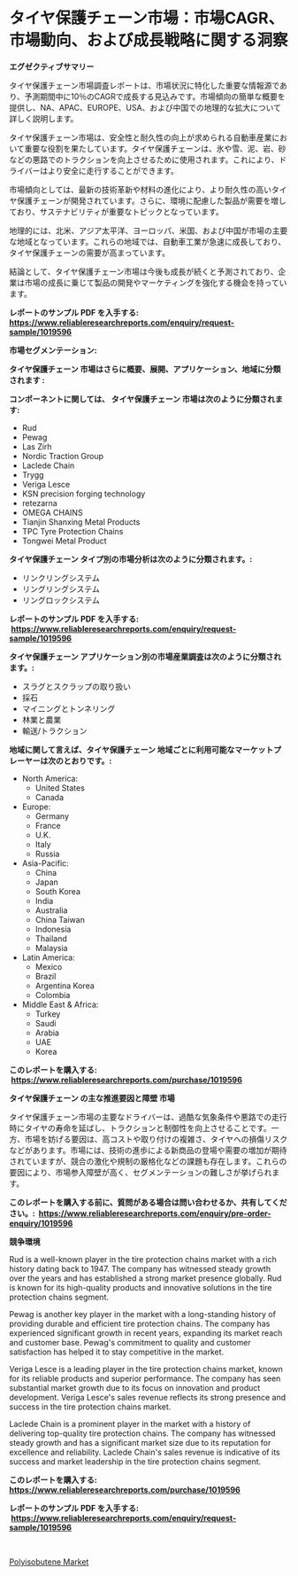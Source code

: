 <p><h1>タイヤ保護チェーン市場：市場CAGR、市場動向、および成長戦略に関する洞察</h1></p><p><strong>エグゼクティブサマリー</strong></p>
<p><p>タイヤ保護チェーン市場調査レポートは、市場状況に特化した重要な情報源であり、予測期間中に10％のCAGRで成長する見込みです。市場傾向の簡単な概要を提供し、NA、APAC、EUROPE、USA、および中国での地理的な拡大について詳しく説明します。</p><p>タイヤ保護チェーン市場は、安全性と耐久性の向上が求められる自動車産業において重要な役割を果たしています。タイヤ保護チェーンは、氷や雪、泥、岩、砂などの悪路でのトラクションを向上させるために使用されます。これにより、ドライバーはより安全に走行することができます。</p><p>市場傾向としては、最新の技術革新や材料の進化により、より耐久性の高いタイヤ保護チェーンが開発されています。さらに、環境に配慮した製品が需要を増しており、サステナビリティが重要なトピックとなっています。</p><p>地理的には、北米、アジア太平洋、ヨーロッパ、米国、および中国が市場の主要な地域となっています。これらの地域では、自動車工業が急速に成長しており、タイヤ保護チェーンの需要が高まっています。</p><p>結論として、タイヤ保護チェーン市場は今後も成長が続くと予測されており、企業は市場の成長に乗じて製品の開発やマーケティングを強化する機会を持っています。</p></p>
<p><strong>レポートのサンプル PDF を入手する: <a href="https://www.reliableresearchreports.com/enquiry/request-sample/1019596">https://www.reliableresearchreports.com/enquiry/request-sample/1019596</a></strong></p>
<p><strong>市場セグメンテーション:</strong></p>
<p><strong> タイヤ保護チェーン 市場はさらに概要、展開、アプリケーション、地域に分類されます :</strong></p>
<p><strong>コンポーネントに関しては、 タイヤ保護チェーン 市場は次のように分類されます: &nbsp;</strong></p>
<p><ul><li>Rud</li><li>Pewag</li><li>Las Zirh</li><li>Nordic Traction Group</li><li>Laclede Chain</li><li>Trygg</li><li>Veriga Lesce</li><li>KSN precision forging technology</li><li>retezarna</li><li>OMEGA CHAINS</li><li>Tianjin Shanxing Metal Products</li><li>TPC Tyre Protection Chains</li><li>Tongwei Metal Product</li></ul></p>
<p><strong> タイヤ保護チェーン タイプ別の市場分析は次のように分類されます。:</strong></p>
<p><ul><li>リンクリングシステム</li><li>リングリングシステム</li><li>リングロックシステム</li></ul></p>
<p><strong>レポートのサンプル PDF を入手する: &nbsp;<a href="https://www.reliableresearchreports.com/enquiry/request-sample/1019596">https://www.reliableresearchreports.com/enquiry/request-sample/1019596</a></strong></p>
<p><strong> タイヤ保護チェーン アプリケーション別の市場産業調査は次のように分類されます。:</strong></p>
<p><ul><li>スラグとスクラップの取り扱い</li><li>採石</li><li>マイニングとトンネリング</li><li>林業と農業</li><li>輸送/トラクション</li></ul></p>
<p><strong>地域に関して言えば、タイヤ保護チェーン 地域ごとに利用可能なマーケットプレーヤーは次のとおりです。:</strong></p>
<p><ul>
    <li>
        North America:
        <ul>
            <li>United States</li>
            <li>Canada</li>
        </ul>
    </li>
    <li>
        Europe:
        <ul>
            <li>Germany</li>
            <li>France</li>
            <li>U.K.</li>
            <li>Italy</li>
            <li>Russia</li>
        </ul>
    </li>
    <li>
        Asia-Pacific:
        <ul>
            <li>China</li>
            <li>Japan</li>
            <li>South Korea</li>
            <li>India</li>
            <li>Australia</li>
            <li>China Taiwan</li>
            <li>Indonesia</li>
            <li>Thailand</li>
            <li>Malaysia</li>
        </ul>
    </li>
    <li>
        Latin America:
        <ul>
            <li>Mexico</li>
            <li>Brazil</li>
            <li>Argentina Korea</li>
            <li>Colombia</li>
        </ul>
    </li>
    <li>
        Middle East & Africa:
        <ul>
            <li>Turkey</li>
            <li>Saudi</li>
            <li>Arabia</li>
            <li>UAE</li>
            <li>Korea</li>
        </ul>
    </li>
    </ul></p>
<p><strong>このレポートを購入する: &nbsp;<a href="https://www.reliableresearchreports.com/purchase/1019596">https://www.reliableresearchreports.com/purchase/1019596</a></strong></p>
<p><strong>タイヤ保護チェーン の主な推進要因と障壁 市場</strong></p>
<p><p>タイヤ保護チェーン市場の主要なドライバーは、過酷な気象条件や悪路での走行時にタイヤの寿命を延ばし、トラクションと制御性を向上させることです。一方、市場を妨げる要因は、高コストや取り付けの複雑さ、タイヤへの損傷リスクなどがあります。市場には、技術の進歩による新商品の登場や需要の増加が期待されていますが、競合の激化や規制の厳格化などの課題も存在します。これらの要因により、市場参入障壁が高く、セグメンテーションの難しさが挙げられます。</p></p>
<p><strong>このレポートを購入する前に、質問がある場合は問い合わせるか、共有してください。:&nbsp; <a href="https://www.reliableresearchreports.com/enquiry/pre-order-enquiry/1019596">https://www.reliableresearchreports.com/enquiry/pre-order-enquiry/1019596</a></strong></p>
<p><strong>競争環境</strong></p>
<p><p>Rud is a well-known player in the tire protection chains market with a rich history dating back to 1947. The company has witnessed steady growth over the years and has established a strong market presence globally. Rud is known for its high-quality products and innovative solutions in the tire protection chains segment.</p><p>Pewag is another key player in the market with a long-standing history of providing durable and efficient tire protection chains. The company has experienced significant growth in recent years, expanding its market reach and customer base. Pewag's commitment to quality and customer satisfaction has helped it to stay competitive in the market.</p><p>Veriga Lesce is a leading player in the tire protection chains market, known for its reliable products and superior performance. The company has seen substantial market growth due to its focus on innovation and product development. Veriga Lesce's sales revenue reflects its strong presence and success in the tire protection chains market.</p><p>Laclede Chain is a prominent player in the market with a history of delivering top-quality tire protection chains. The company has witnessed steady growth and has a significant market size due to its reputation for excellence and reliability. Laclede Chain's sales revenue is indicative of its success and market leadership in the tire protection chains segment.</p></p>
<p><strong>このレポートを購入する: &nbsp; <a href="https://www.reliableresearchreports.com/purchase/1019596">https://www.reliableresearchreports.com/purchase/1019596</a></strong></p>
<p><strong>レポートのサンプル PDF を入手する: &nbsp;<a href="https://www.reliableresearchreports.com/enquiry/request-sample/1019596">https://www.reliableresearchreports.com/enquiry/request-sample/1019596</a></strong><strong></strong></p>
<p>&nbsp;</p>
<p><p><a href="https://chivalrous-flock-a86.notion.site/Polyisobutene-Market-Challenges-Opportunities-and-Growth-Drivers-and-Major-Market-Players-forecas-ba6ff7e992c744cebd937be1db370253">Polyisobutene Market</a></p></p>